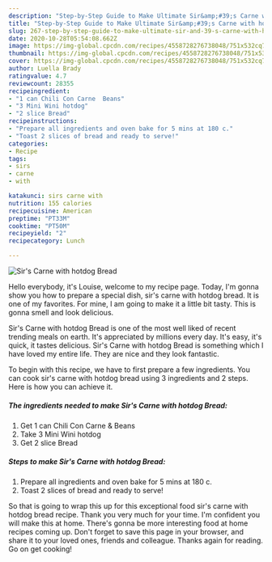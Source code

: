 ```yaml
---
description: "Step-by-Step Guide to Make Ultimate Sir&amp;#39;s Carne with hotdog Bread"
title: "Step-by-Step Guide to Make Ultimate Sir&amp;#39;s Carne with hotdog Bread"
slug: 267-step-by-step-guide-to-make-ultimate-sir-and-39-s-carne-with-hotdog-bread
date: 2020-10-28T05:54:08.662Z
image: https://img-global.cpcdn.com/recipes/4558728276738048/751x532cq70/sirs-carne-with-hotdog-bread-recipe-main-photo.jpg
thumbnail: https://img-global.cpcdn.com/recipes/4558728276738048/751x532cq70/sirs-carne-with-hotdog-bread-recipe-main-photo.jpg
cover: https://img-global.cpcdn.com/recipes/4558728276738048/751x532cq70/sirs-carne-with-hotdog-bread-recipe-main-photo.jpg
author: Luella Brady
ratingvalue: 4.7
reviewcount: 28355
recipeingredient:
- "1 can Chili Con Carne  Beans"
- "3 Mini Wini hotdog"
- "2 slice Bread"
recipeinstructions:
- "Prepare all ingredients and oven bake for 5 mins at 180 c."
- "Toast 2 slices of bread and ready to serve!"
categories:
- Recipe
tags:
- sirs
- carne
- with

katakunci: sirs carne with 
nutrition: 155 calories
recipecuisine: American
preptime: "PT33M"
cooktime: "PT50M"
recipeyield: "2"
recipecategory: Lunch

---
```



![Sir&#39;s Carne with hotdog Bread](https://img-global.cpcdn.com/recipes/4558728276738048/751x532cq70/sirs-carne-with-hotdog-bread-recipe-main-photo.jpg)

Hello everybody, it's Louise, welcome to my recipe page. Today, I'm gonna show you how to prepare a special dish, sir&#39;s carne with hotdog bread. It is one of my favorites. For mine, I am going to make it a little bit tasty. This is gonna smell and look delicious.

Sir&#39;s Carne with hotdog Bread is one of the most well liked of recent trending meals on earth. It's appreciated by millions every day. It's easy, it's quick, it tastes delicious. Sir&#39;s Carne with hotdog Bread is something which I have loved my entire life. They are nice and they look fantastic.




To begin with this recipe, we have to first prepare a few ingredients. You can cook sir&#39;s carne with hotdog bread using 3 ingredients and 2 steps. Here is how you can achieve it.

<!--inarticleads1-->

##### The ingredients needed to make Sir&#39;s Carne with hotdog Bread:

1. Get 1 can Chili Con Carne &amp; Beans
1. Take 3 Mini Wini hotdog
1. Get 2 slice Bread




<!--inarticleads2-->

##### Steps to make Sir&#39;s Carne with hotdog Bread:

1. Prepare all ingredients and oven bake for 5 mins at 180 c.
1. Toast 2 slices of bread and ready to serve!




So that is going to wrap this up for this exceptional food sir&#39;s carne with hotdog bread recipe. Thank you very much for your time. I'm confident you will make this at home. There's gonna be more interesting food at home recipes coming up. Don't forget to save this page in your browser, and share it to your loved ones, friends and colleague. Thanks again for reading. Go on get cooking!
